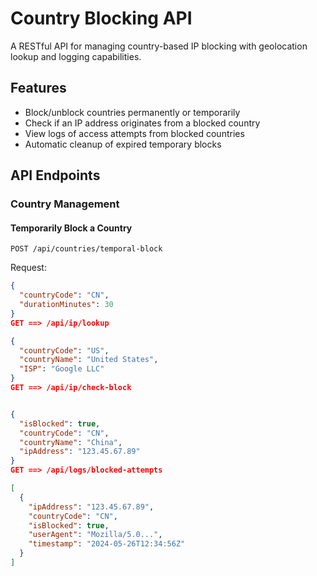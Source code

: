 # Country Blocking API

A RESTful API for managing country-based IP blocking with geolocation lookup and logging capabilities.

## Features

- Block/unblock countries permanently or temporarily
- Check if an IP address originates from a blocked country
- View logs of access attempts from blocked countries
- Automatic cleanup of expired temporary blocks

## API Endpoints

### Country Management

#### Temporarily Block a Country
`POST /api/countries/temporal-block`

Request:
```json
{
  "countryCode": "CN",
  "durationMinutes": 30
}
GET ==> /api/ip/lookup

{
  "countryCode": "US",
  "countryName": "United States",
  "ISP": "Google LLC"
}
GET ==> /api/ip/check-block


{
  "isBlocked": true,
  "countryCode": "CN",
  "countryName": "China",
  "ipAddress": "123.45.67.89"
}
GET ==> /api/logs/blocked-attempts

[
  {
    "ipAddress": "123.45.67.89",
    "countryCode": "CN",
    "isBlocked": true,
    "userAgent": "Mozilla/5.0...",
    "timestamp": "2024-05-26T12:34:56Z"
  }
]
